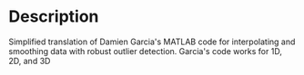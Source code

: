 # Description
Simplified translation of Damien Garcia's MATLAB code for interpolating and smoothing data with robust outlier detection. Garcia's code works for 1D, 2D, and 3D 